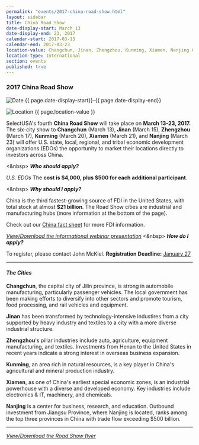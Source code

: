 ```yaml
---
permalink: "events/2017-china-road-show.html"
layout: sidebar
title: China Road Show
date-display-start: March 13
date-display-end: 23, 2017
calendar-start: 2017-03-13
calendar-end: 2017-03-23
location-value: Changchun, Jinan, Zhengzhou, Kunming, Xiamen, Nanjing China
location-type: International
section: events
published: true
---
```


### 2017 China Road Show

![Date](https://google.github.io/material-design-icons/action/svg/design/ic_event_24px.svg "Date") {{ page.date-display-start}}-{{ page.date-display-end}}

![Location](http://google.github.io/material-design-icons/social/svg/design/ic_location_city_24px.svg "Location") {{ page.location-value }}

SelectUSA's fourth **China Road Show** will take place on **March 13-23, 2017.** The six-city show to **Changchun** (March 13), **Jinan** (March 15), **Zhengzhou** (March 17), **Kunming** (March 20), **Xiamen** (March 21), and **Nanjing** (March 23) will offer U.S. state, local, regional, and tribal economic development organizations (EDOs) the opportunity to market their locations directly to investors across China.

<&nbsp>
_**Who should apply?**_

_U.S. EDOs_
The **cost is $4,000, plus $500 for each additional participant**.

<&nbsp>
_**Why should I apply?**_

China is the third fastest-growing source of FDI in the United States, with total stock at almost **$21 billion**. The Road Show cities are industrial and manufacturing hubs (more information at the bottom of the page). 

Check out our [China fact sheet](https://www.selectusa.gov/country-fact-sheet/China) for more FDI information. 

[_View/Download the informational webinar presentation_](https://wwww.selectusa.gov/conference-calls/2017-China-Road-Show-webinar-presentation)
<&nbsp>
_**How do I apply?**_

To register, please contact John McKiel. **Registration Deadline:** <u><bold>January 27</bold></u>

---

#### _The Cities_

**Changchun**, the capital city of Jilin province, is strong in automobile manufacturing,  particularly  passenger  vehicles.  The  local  government has been making efforts to diversify into other sectors and promote tourism, food processing, and rail vehicles and equipment.

**Jinan** has been transformed by technology-intensive industires from a city supported by heavy industry and textiles to a city with a more diverse industrial structure.

**Zhengzhou**'s pillar industries include auto, agriculture, equipment manufacturing, and textiles.  Investments from Henan to the United States in recent years indicate a strong interest in overseas business expansion.  

**Kunming**, an area rich in natural resources, is a key player in China's agricultural and mineral production industry.

**Xiamen**, as one of China's earliest special economic zones, is an industrial powerhouse with a diverse and developed economy.  Key industries include electronics & IT, machinery, and chemicals.

**Nanjing** is a center for business, research, and education.  Outbound investment from Jiangsu Province, where Nanjing is located, ranks among the top three provinces in China with trade flow exceeding $500 billion.  

---

[_View/Download the Road Show flyer_](https://www.selectusa.gov/flyers/2017-China-Road-Show-flyer)
